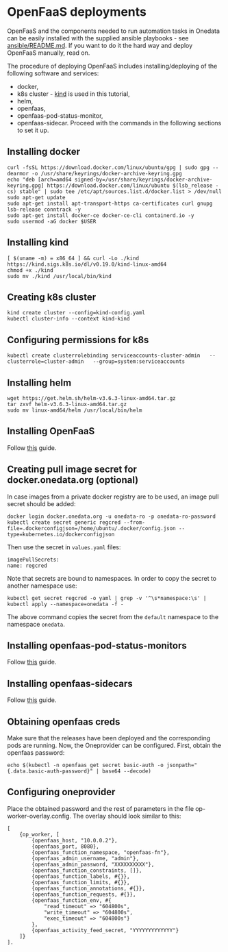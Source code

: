 # OpenFaaS deployments

OpenFaaS and the components needed to run automation tasks in Onedata
can be easily installed with the supplied ansible playbooks - see
[ansible/README.md](ansible/README.md). If you want to do it the hard way and
deploy OpenFaaS manually, read on.

The procedure of deploying OpenFaaS includes installing/deploying of the following 
software and services:
 - docker,
 - k8s cluster - [kind](https://kind.sigs.k8s.io/) is used in this tutorial,
 - helm,
 - openfaas,
 - openfaas-pod-status-monitor,
 - openfaas-sidecar.
Proceed with the commands in the following sections to set it up.

## Installing docker
```
curl -fsSL https://download.docker.com/linux/ubuntu/gpg | sudo gpg --dearmor -o /usr/share/keyrings/docker-archive-keyring.gpg
echo "deb [arch=amd64 signed-by=/usr/share/keyrings/docker-archive-keyring.gpg] https://download.docker.com/linux/ubuntu $(lsb_release -cs) stable" | sudo tee /etc/apt/sources.list.d/docker.list > /dev/null
sudo apt-get update
sudo apt-get install apt-transport-https ca-certificates curl gnupg lsb-release conntrack -y
sudo apt-get install docker-ce docker-ce-cli containerd.io -y
sudo usermod -aG docker $USER
```

## Installing kind 
```
[ $(uname -m) = x86_64 ] && curl -Lo ./kind https://kind.sigs.k8s.io/dl/v0.19.0/kind-linux-amd64
chmod +x ./kind
sudo mv ./kind /usr/local/bin/kind
```
## Creating k8s cluster
```
kind create cluster --config=kind-config.yaml
kubectl cluster-info --context kind-kind
```

## Configuring permissions for k8s
```
kubectl create clusterrolebinding serviceaccounts-cluster-admin   --clusterrole=cluster-admin   --group=system:serviceaccounts

```
## Installing helm
```
wget https://get.helm.sh/helm-v3.6.3-linux-amd64.tar.gz
tar zxvf helm-v3.6.3-linux-amd64.tar.gz
sudo mv linux-amd64/helm /usr/local/bin/helm
```
## Installing OpenFaaS
Follow [this](openfaas/README.md) guide.

## Creating pull image secret for docker.onedata.org (optional)
In case images from a private docker registry are to be used, an image pull secret should be added:
```
docker login docker.onedata.org -u onedata-ro -p onedata-ro-password
kubectl create secret generic regcred --from-file=.dockerconfigjson=/home/ubuntu/.docker/config.json --type=kubernetes.io/dockerconfigjson
```
Then use the secret in `values.yaml` files:
```
imagePullSecrets:
name: regcred
```
Note that secrets are bound to namespaces. In order to copy the secret to another namespace use:
```
kubectl get secret regcred -o yaml | grep -v '^\s*namespace:\s' | kubectl apply --namespace=onedata -f -
```
The above command copies the secret from the `default` namespace to the namespace `onedata`. 

## Installing openfaas-pod-status-monitors

Follow [this](openfaas-pod-status-monitor/README.md) guide.

## Installing openfaas-sidecars

Follow [this](openfaas-sidecar/README.md) guide.

## Obtaining openfaas creds
Make sure that the releases have been deployed and the corresponding pods are running. 
Now, the Oneprovider can be configured. First, obtain the openfaas password: 
```
echo $(kubectl -n openfaas get secret basic-auth -o jsonpath="{.data.basic-auth-password}" | base64 --decode)
```
## Configuring oneprovider
Place the obtained password and the rest of parameters in the file op-worker-overlay.config. The overlay should
look similar to this:
```
[
    {op_worker, [
        {openfaas_host, "10.0.0.2"},
        {openfaas_port, 8080},
        {openfaas_function_namespace, "openfaas-fn"},
        {openfaas_admin_username, "admin"},
        {openfaas_admin_password, "XXXXXXXXXX"},
        {openfaas_function_constraints, []},
        {openfaas_function_labels, #{}},
        {openfaas_function_limits, #{}},
        {openfaas_function_annotations, #{}},
        {openfaas_function_requests, #{}},
        {openfaas_function_env, #{
            "read_timeout" => "604800s",
            "write_timeout" => "604800s",
            "exec_timeout" => "604800s"}
        },
        {openfaas_activity_feed_secret, "YYYYYYYYYYYYY"}
    ]}
].

```

